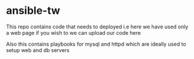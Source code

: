 # ansible-tw

This repo contains code that needs to deployed i.e here we have used only a web page if you wish to we can upload our code here 

Also this contains playbooks for mysql and httpd which are ideally used to setup web and db servers
